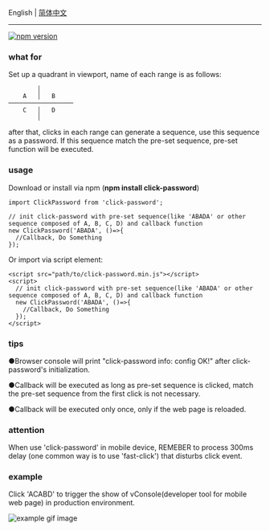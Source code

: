 English | [简体中文](https://github.com/congzhou09/click-password/blob/HEAD/README_CN.md)
***

[![npm version](https://badge.fury.io/js/click-password.svg)](https://badge.fury.io/js/click-password)

### what for
Set up a quadrant in viewport, name of each range is as follows:
```
        │
    A   │   B
──────────────────
    C   │   D
        │
```
after that, clicks in each range can generate a sequence, use this sequence as a password.
If this sequence match the pre-set sequence, pre-set function will be executed.

### usage

Download or install via npm (__npm install click-password__)
```
import ClickPassword from 'click-password';

// init click-password with pre-set sequence(like 'ABADA' or other sequence composed of A, B, C, D) and callback function
new ClickPassword('ABADA', ()=>{
  //Callback, Do Something
});
```

Or import via script element:

```
<script src="path/to/click-password.min.js"></script>
<script>
  // init click-password with pre-set sequence(like 'ABADA' or other sequence composed of A, B, C, D) and callback function
  new ClickPassword('ABADA', ()=>{
    //Callback, Do Something
  });
</script>
```

### tips
●Browser console will print "click-password info: config OK!" after click-password's initialization.

●Callback will be executed as long as pre-set sequence is clicked, match the pre-set sequence from the first click is not necessary.

●Callback will be executed only once, only if the web page is reloaded.

### attention
When use 'click-password' in mobile device, REMEBER to process 300ms delay (one common way is to use 'fast-click') that disturbs click event.

### example
Click 'ACABD' to trigger the show of vConsole(developer tool for mobile web page) in production environment.

![example gif image](https://congzhou09.github.io/click-password/snapshot/trigger_vconsole.gif)
